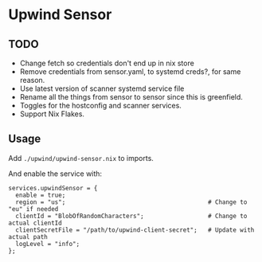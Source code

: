 # Upwind Sensor

## TODO

* Change fetch so credentials don't end up in nix store
* Remove credentials from sensor.yaml, to systemd creds?, for same reason.
* Use latest version of scanner systemd service file
* Rename all the things from sensor to sensor since this is greenfield.
* Toggles for the hostconfig and scanner services.
* Support Nix Flakes.

## Usage

Add `./upwind/upwind-sensor.nix` to imports.

And enable the service with:

```
services.upwindSensor = {
  enable = true;
  region = "us";                                        # Change to "eu" if needed
  clientId = "BlobOfRandomCharacters";                  # Change to actual clientId
  clientSecretFile = "/path/to/upwind-client-secret";   # Update with actual path
  logLevel = "info";
};
```
